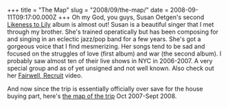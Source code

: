 +++
title = "The Map"
slug = "2008/09/the-map/"
date = 2008-09-11T09:17:00.000Z
+++
Oh my God, you guys, Susan Oetgen's second [Likeness to Lily](http://www.myspace.com/likenesstolily) album is almost out! Susan is a beautiful singer that I met through my brother. She's trained operatically but has been composing for and singing in an eclectic jazz/pop band for a few years. She's got a gorgeous voice that I find mesmerizing. Her songs tend to be sad and focused on the struggles of love (first album) and war (the second album). I probably saw almost ten of their live shows in NYC in 2006-2007\. A very special group and as of yet unsigned and not well known. Also check out her [Fairwell, Recruit](http://www.youtube.com/watch?v=jJScLfwD0r4) video.

And now since the trip is essentially officially over save for the house buying part, here's [the map of the trip](http://maps.google.com/maps/ms?ie=UTF8&hl=en&msa=0&msid=109710505866305463964.0004507d8b4cc17269bc9&ll=35.782171,-99.360352&spn=32.464587,71.806641&z=5) Oct 2007-Sept 2008.